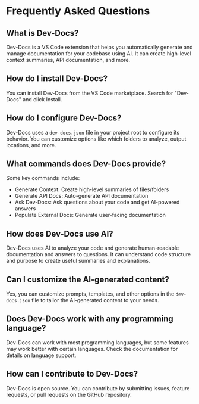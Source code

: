 # Frequently Asked Questions

## What is Dev-Docs?

Dev-Docs is a VS Code extension that helps you automatically generate and manage documentation for your codebase using AI. It can create high-level context summaries, API documentation, and more.

## How do I install Dev-Docs?

You can install Dev-Docs from the VS Code marketplace. Search for "Dev-Docs" and click Install.

## How do I configure Dev-Docs?

Dev-Docs uses a `dev-docs.json` file in your project root to configure its behavior. You can customize options like which folders to analyze, output locations, and more.

## What commands does Dev-Docs provide?

Some key commands include:
- Generate Context: Create high-level summaries of files/folders
- Generate API Docs: Auto-generate API documentation
- Ask Dev-Docs: Ask questions about your code and get AI-powered answers
- Populate External Docs: Generate user-facing documentation

## How does Dev-Docs use AI?

Dev-Docs uses AI to analyze your code and generate human-readable documentation and answers to questions. It can understand code structure and purpose to create useful summaries and explanations.

## Can I customize the AI-generated content?

Yes, you can customize prompts, templates, and other options in the `dev-docs.json` file to tailor the AI-generated content to your needs.

## Does Dev-Docs work with any programming language?

Dev-Docs can work with most programming languages, but some features may work better with certain languages. Check the documentation for details on language support.

## How can I contribute to Dev-Docs?

Dev-Docs is open source. You can contribute by submitting issues, feature requests, or pull requests on the GitHub repository.